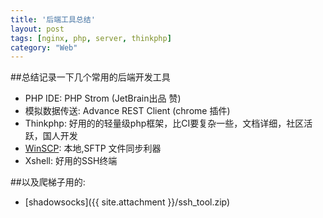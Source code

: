 ```yaml
---
title: '后端工具总结'
layout: post
tags: [nginx, php, server, thinkphp]
category: "Web"
---
```

##总结记录一下几个常用的后端开发工具
* PHP IDE: PHP Strom (JetBrain出品 赞)
* 模拟数据传送: Advance REST Client (chrome 插件)
* Thinkphp: 好用的的轻量级php框架，比CI要复杂一些，文档详细，社区活跃，国人开发
* [WinSCP]("{{attachment.href}}/WinSCPPortable.rar"): 本地,SFTP 文件同步利器
* Xshell: 好用的SSH终端

##以及爬梯子用的:
* [shadowsocks]({{ site.attachment }}/ssh_tool.zip)
